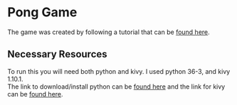 # Pong Game

The game was created by following a tutorial that can be [found here](https://kivy.org/docs/tutorials/pong.html).

## Necessary Resources

To run this you will need both python and kivy.  I used python 36-3, and kivy 1.10.1.  
The link to download/install python can be [found here](https://www.python.org/downloads/) and the link for kivy can be [found here](https://kivy.org/#download).